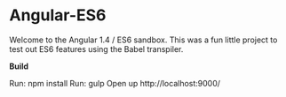 Angular-ES6
================

Welcome to the Angular 1.4 / ES6 sandbox.  This was a fun little project to test out ES6 features using the Babel transpiler.

**Build**

Run: npm install
Run: gulp
Open up http://localhost:9000/
